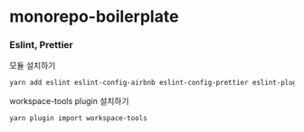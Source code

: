 # monorepo-boilerplate

### Eslint, Prettier

모듈 설치하기
```bash
yarn add eslint eslint-config-airbnb eslint-config-prettier eslint-plugin-import eslint-plugin-jest eslint-plugin-jsx-a11y eslint-plugin-react eslint-plugin-react-hooks eslint-plugin-react-refresh eslint-plugin-unused-imports prettier @typescript-eslint/eslint-plugin @typescript-eslint/parser
```

workspace-tools plugin 설치하기
```bash
yarn plugin import workspace-tools
```
